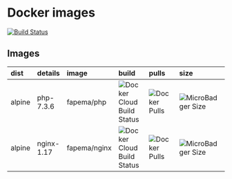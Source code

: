 # Docker images

[![Build Status](https://travis-ci.org/fapema/docker.svg?branch=master)](https://travis-ci.org/fapema/docker)

## Images

| dist | details | image | build | pulls | size |
| :--- | :--- | :--- | :--- | :--- | :---
| alpine | php-7.3.6 | fapema/php | ![Docker Cloud Build Status](https://img.shields.io/docker/cloud/build/fapema/php.svg?style=plastic) | ![Docker Pulls](https://img.shields.io/docker/pulls/fapema/php.svg?style=plastic) | ![MicroBadger Size](https://img.shields.io/microbadger/image-size/fapema/php.svg?style=plastic)
| alpine | nginx-1.17 | fapema/nginx | ![Docker Cloud Build Status](https://img.shields.io/docker/cloud/build/fapema/php.svg?style=plastic) | ![Docker Pulls](https://img.shields.io/docker/pulls/fapema/nginx.svg?style=plastic) | ![MicroBadger Size](https://img.shields.io/microbadger/image-size/fapema/nginx.svg?style=plastic)